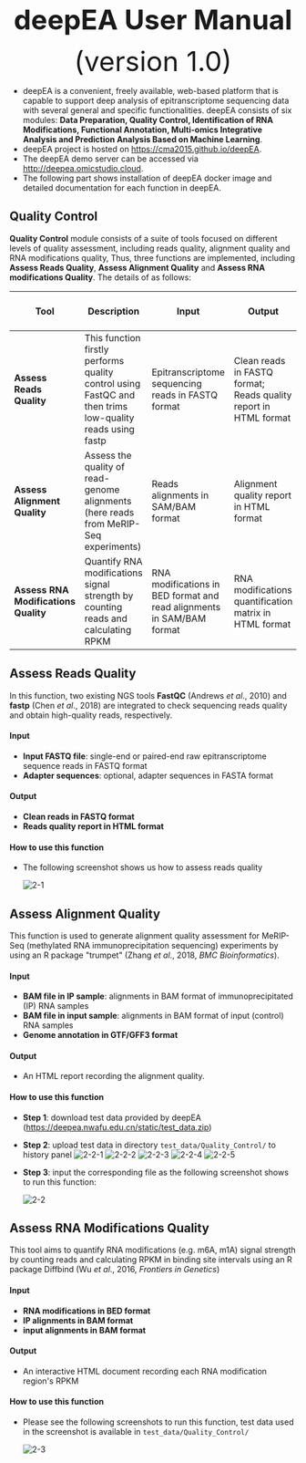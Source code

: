 <div align='center' >
<p><font size='70'><strong>deepEA User Manual</strong></font></p>
<font size='100'>(version 1.0)</font>
</div>

- deepEA is a convenient, freely available, web-based platform that is capable to support deep analysis of epitranscriptome sequencing data with several general and specific functionalities. deepEA consists of six modules: **Data Preparation, Quality Control, Identification of RNA Modifications, Functional Annotation, Multi-omics Integrative Analysis and Prediction Analysis Based on Machine Learning**. 
- deepEA project is hosted on https://cma2015.github.io/deepEA. 
- The deepEA demo server can be accessed via http://deepea.omicstudio.cloud.
- The following part shows installation of deepEA docker image and detailed documentation for each function in deepEA.

## Quality Control

**Quality Control** module consists of a suite of tools focused on different levels of quality assessment, including reads quality, alignment quality and RNA modifications quality, Thus, three functions are implemented, including **Assess Reads Quality**, **Assess Alignment Quality** and **Assess RNA modifications Quality**. The details of as follows:

| **Tool**                             | **Description**                                              | **Input**                                                    | **Output**                                                   | **Time (test data)** | **Programs**                                                 | **Reference**                                                |
| ------------------------------------ | ------------------------------------------------------------ | ------------------------------------------------------------ | ------------------------------------------------------------ | -------------------- | ------------------------------------------------------------ | ------------------------------------------------------------ |
| **Assess Reads Quality**             | This function firstly performs quality control using FastQC and then trims low-quality reads using fastp | Epitranscriptome sequencing reads in FASTQ format            | Clean reads in FASTQ format; Reads quality report in HTML format | ~40s                 | <a href="https://www.bioinformatics.babraham.ac.uk/projects/fastqc" target="_blank">FastQC</a>,<a href="https://github.com/OpenGene/fastp" target="_blank">fastp</a> | <a href="https://doi.org/10.1093/bioinformatics/bty560" target="_blank">Chen <I>et al</I>., 2018, Bioinformatics</a>,<a href="https://www.bioinformatics.babraham.ac.uk/projects/fastqc" target="_blank">Babraham Bioinformatics</a> |
| **Assess Alignment Quality**         | Assess the quality of read-genome alignments (here reads from MeRIP-Seq experiments) | Reads alignments in SAM/BAM format                           | Alignment quality report in HTML format                      | ~1 min               | <a href="https://github.com/skyhorsetomoon/Trumpet" target="_blank">trumpet</a>         | <a href="https://bmcbioinformatics.biomedcentral.com/articles/10.1186/s12859-018-2266-3" target="_blank">Zhang <I>et al</I>., 2018, BMC Bioinformatics</a> |
| **Assess RNA Modifications Quality** | Quantify RNA modifications signal strength by counting reads and calculating RPKM | RNA modifications in BED format and read alignments in SAM/BAM format | RNA modifications quantification matrix in HTML format       | ~1 min               | <a href="https://bioconductor.org/packages/release/bioc/html/DiffBind.html" target="_blank">DiffBind</a> | <a href="https://www.frontiersin.org/articles/10.3389/fgene.2015.00169/full" target="_blank">Wu <I>et al</I>., 2016, Frontiers in Genetics</a> |

## Assess Reads Quality

In this function, two existing NGS tools **FastQC** (Andrews *et al*., 2010) and **fastp** (Chen *et al*., 2018) are integrated to check sequencing reads quality and obtain high-quality reads, respectively.

#### Input

- **Input FASTQ file**: single-end or paired-end raw epitranscriptome sequence reads in FASTQ format
- **Adapter sequences**: optional, adapter sequences in FASTA format

#### Output

- **Clean reads in FASTQ format**
- **Reads quality report in HTML format**

#### How to use this function
- The following screenshot shows us how to assess reads quality

	![2-1](../assets/img/2-1.png)

## Assess Alignment Quality

This function is used to generate alignment quality assessment for MeRIP-Seq (methylated RNA immunoprecipitation sequencing) experiments by using an R package "trumpet" (Zhang *et al*., 2018, *BMC Bioinformatics*).

#### Input

- **BAM file in IP sample**: alignments in BAM format of immunoprecipitated (IP) RNA samples
- **BAM file in input sample**: alignments in BAM format of input (control) RNA samples
- **Genome annotation in GTF/GFF3 format**

#### Output

- An HTML report recording the alignment quality.

#### How to use this function
- **Step 1**: download test data provided by deepEA (https://deepea.nwafu.edu.cn/static/test_data.zip)

- **Step 2**: upload test data in directory `test_data/Quality_Control/` to history panel
![2-2-1](../assets/img/2-2-1.png)
![2-2-2](../assets/img/2-2-2.png)
![2-2-3](../assets/img/2-2-3.png)
![2-2-4](../assets/img/2-2-4.png)
![2-2-5](../assets/img/2-2-5.png)

- **Step 3**: input the corresponding file as the following screenshot shows to run this function:

	![2-2](../assets/img/2-2.png)

## **Assess RNA Modifications Quality**

This tool aims to quantify RNA modifications (e.g. m6A, m1A) signal strength by counting reads and calculating RPKM in binding site intervals using an R package Diffbind (Wu *et al*., 2016, *Frontiers in Genetics*)

#### Input

- **RNA modifications in BED format** 
- **IP alignments in BAM format**
- **input alignments in BAM format**

#### Output

- An interactive HTML document recording each RNA modification region's RPKM

#### How to use this function
- Please see the following screenshots to run this function, test data used in the screenshot is available in `test_data/Quality_Control/`

	![2-3](../assets/img/2-3.png)
